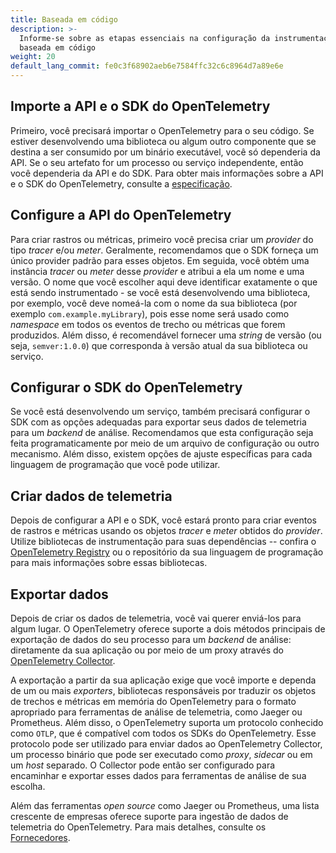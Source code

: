 ```yaml
---
title: Baseada em código
description: >-
  Informe-se sobre as etapas essenciais na configuração da instrumentação
  baseada em código
weight: 20
default_lang_commit: fe0c3f68902aeb6e7584ffc32c6c8964d7a89e6e
---
```


## Importe a API e o SDK do OpenTelemetry

Primeiro, você precisará importar o OpenTelemetry para o seu código. Se estiver
desenvolvendo uma biblioteca ou algum outro componente que se destina a ser
consumido por um binário executável, você só dependeria da API. Se o seu
artefato for um processo ou serviço independente, então você dependeria da API e
do SDK. Para obter mais informações sobre a API e o SDK do OpenTelemetry,
consulte a [especificação](/docs/specs/otel/).

## Configure a API do OpenTelemetry

Para criar rastros ou métricas, primeiro você precisa criar um _provider_ do tipo _tracer_
e/ou _meter_. Geralmente, recomendamos que o SDK forneça um único provider padrão
para esses objetos. Em seguida, você obtém uma instância _tracer_ ou _meter_ desse
_provider_ e atribui a ela um nome e uma versão. O nome que você escolher aqui
deve identificar exatamente o que está sendo instrumentado - se você está
desenvolvendo uma biblioteca, por exemplo, você deve nomeá-la com o nome da sua
biblioteca (por exemplo `com.example.myLibrary`), pois esse nome será usado como
_namespace_ em todos os eventos de trecho ou métricas que forem produzidos. Além
disso, é recomendável fornecer uma _string_ de versão (ou seja, `semver:1.0.0`)
que corresponda à versão atual da sua biblioteca ou serviço.

## Configurar o SDK do OpenTelemetry

Se você está desenvolvendo um serviço, também precisará configurar o
SDK com as opções adequadas para exportar seus dados de telemetria para um
_backend_ de análise. Recomendamos que esta configuração seja feita
programaticamente por meio de um arquivo de configuração ou outro mecanismo.
Além disso, existem opções de ajuste específicas para cada linguagem de
programação que você pode utilizar.

## Criar dados de telemetria

Depois de configurar a API e o SDK, você estará pronto para criar eventos de
rastros e métricas usando os objetos _tracer_ e _meter_ obtidos do _provider_. Utilize
bibliotecas de instrumentação para suas dependências -- confira o
[OpenTelemetry Registry](/ecosystem/registry/) ou o repositório da sua linguagem
de programação para mais informações sobre essas bibliotecas.

## Exportar dados

Depois de criar os dados de telemetria, você vai querer enviá-los para algum
lugar. O OpenTelemetry oferece suporte a dois métodos principais de exportação
de dados do seu processo para um _backend_ de análise: diretamente da sua
aplicação ou por meio de um proxy através do
[OpenTelemetry Collector](/docs/collector).

A exportação a partir da sua aplicação exige que você importe e dependa de um
ou mais _exporters_, bibliotecas responsáveis por traduzir os objetos de
trechos e métricas em memória do OpenTelemetry para o formato apropriado para
ferramentas de análise de telemetria, como Jaeger ou Prometheus. Além disso,
o OpenTelemetry suporta um protocolo conhecido como `OTLP`, que é compatível
com todos os SDKs do OpenTelemetry. Esse protocolo pode ser utilizado para
enviar dados ao OpenTelemetry Collector, um processo binário que pode ser
executado como _proxy_, _sidecar_ ou em um _host_ separado. O Collector pode
então ser configurado para encaminhar e exportar esses dados para ferramentas
de análise de sua escolha.

Além das ferramentas _open source_ como Jaeger ou Prometheus, uma lista crescente
de empresas oferece suporte para ingestão de dados de telemetria do
OpenTelemetry. Para mais detalhes, consulte os
[Fornecedores](/ecosystem/vendors/).
